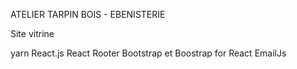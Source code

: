 ATELIER TARPIN BOIS - EBENISTERIE

Site vitrine

yarn
React.js
React Rooter
Bootstrap et Boostrap for React
EmailJs
